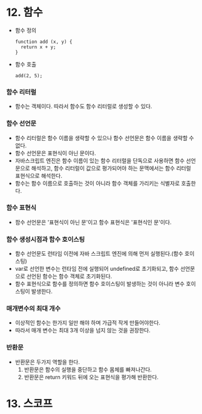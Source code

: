 # 12. 함수
- 함수 정의
  
  ```
  function add (x, y) {
    return x + y;
  }
  ```
- 함수 호출
  ```
  add(2, 5);
  ```

### 함수 리터럴
- 함수는 객체이다. 따라서 함수도 함수 리터럴로 생성할 수 있다.

### 함수 선언문 
- 함수 리터럴은 함수 이름을 생략할 수 있으나 함수 선언문은 함수 이름을 생략할 수 없다.
- 함수 선언문은 표현식이 아닌 문이다.
- 자바스크립트 엔진은 함수 이름이 있는 함수 리터럴을 단독으로 사용하면 함수 선언문으로 해석하고, 함수 리터럴이 값으로 평가되어야 하는 문맥에서는 함수 리터럴 표현식으로 해석한다.
- 함수는 함수 이름으로 호출하는 것이 아니라 함수 객체를 가리키는 식별자로 호출한다.

### 함수 표현식
- 팜수 선언문은 '표현식이 아닌 문'이고 함수 표현식은 '표현식인 문'이다.

### 함수 생성시점과 함수 호이스팅
- 함수 선언문도 런타임 이전에 자바 스크립트 엔진에 의해 먼저 실행된다.(함수 호이스팅)
- var로 선언한 변수는 런타임 전에 실행되어 undefined로 초기화되고, 함수 선언문으로 선언된 함수는 함수 객체로 초기화된다. 
- 함수 표현식으로 함수를 정의하면 함수 호이스팅이 발생하는 것이 아니라 변수 호이스팅이 발생한다.

### 매개변수의 최대 개수
- 이상적인 함수는 한가지 일만 해야 하며 가급적 작게 만들어야한다.
- 따라서 매개 변수는 최대 3개 이상을 넘지 않는 것을 권장한다.

### 반환문
- 반환문은 두가지 역할을 한다.
  1. 반환문은 함수의 실행을 중단하고 함수 몸체를 빠져나간다.
  2. 반환문은 return 키워드 뒤에 오는 표현식을 평가해 반환한다.

# 13. 스코프
